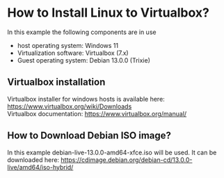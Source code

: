 # How to Install Linux to Virtualbox?
In this example the following components are in use
- host operating system: Windows 11
- Virtualization software: Virtualbox (7.x)
- Guest operating system: Debian 13.0.0 (Trixie)

## Virtualbox installation
Virtualbox installer for windows hosts is available here: https://www.virtualbox.org/wiki/Downloads    
Virtualbox documentation: https://www.virtualbox.org/manual/    

## How to Download Debian ISO image?
In this example debian-live-13.0.0-amd64-xfce.iso will be used. It can be downloaded here: https://cdimage.debian.org/debian-cd/13.0.0-live/amd64/iso-hybrid/  

<!-- This is a comment in Markdown -->
<!-- [Add file: Upload](helloworld.png) -->
